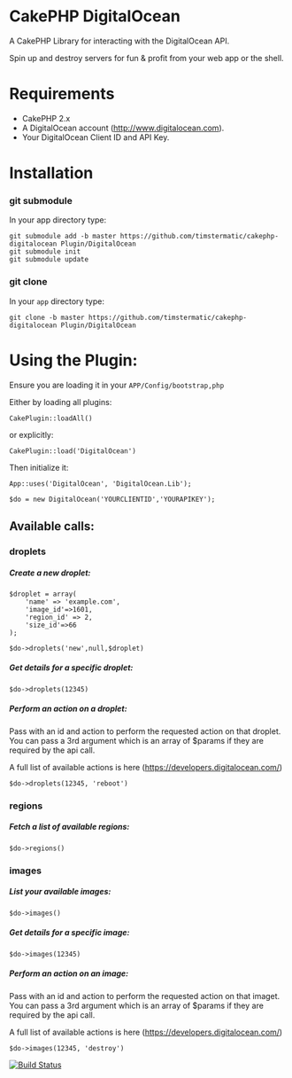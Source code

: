 CakePHP DigitalOcean
====================

A CakePHP Library for interacting with the DigitalOcean API.

Spin up and destroy servers for fun & profit from your web app or the shell.

# Requirements

* CakePHP 2.x
* A DigitalOcean account (http://www.digitalocean.com).
* Your DigitalOcean Client ID and API Key.

# Installation


### git submodule

In your app directory type:

```shell
git submodule add -b master https://github.com/timstermatic/cakephp-digitalocean Plugin/DigitalOcean
git submodule init
git submodule update
```

### git clone

In your `app` directory type:

```shell
git clone -b master https://github.com/timstermatic/cakephp-digitalocean Plugin/DigitalOcean
```

# Using the Plugin:

Ensure you are loading it in your `APP/Config/bootstrap,php`

Either by loading all plugins:

`CakePlugin::loadAll()`

or explicitly:

`CakePlugin::load('DigitalOcean')`

Then initialize it:

`App::uses('DigitalOcean', 'DigitalOcean.Lib');`

`$do = new DigitalOcean('YOURCLIENTID','YOURAPIKEY');`


## Available calls:

### droplets

##### Create a new droplet:

    $droplet = array(
        'name' => 'example.com',
        'image_id'=>1601,
        'region_id' => 2,
        'size_id'=>66
    );

    $do->droplets('new',null,$droplet)






##### Get details for a specific droplet:

`$do->droplets(12345)`

##### Perform an action on a droplet:

Pass with an id and action to perform the requested action on that droplet. You can pass a 3rd argument which is an array of $params if they are required by the api call.

A full list of available actions is here (https://developers.digitalocean.com/)

`$do->droplets(12345, 'reboot')`


### regions

##### Fetch a list of available regions:

`$do->regions()`

### images

##### List your available images:

`$do->images()`

##### Get details for a specific image:

`$do->images(12345)`

##### Perform an action on an image:

Pass with an id and action to perform the requested action on that imaget. You can pass a 3rd argument which is an array of $params if they are required by the api call.

A full list of available actions is here (https://developers.digitalocean.com/)

`$do->images(12345, 'destroy')`


[![Build Status](https://travis-ci.org/timstermatic/cakephp-digitalocean.png?branch=master)](https://travis-ci.org/timstermatic/cakephp-digitalocean)








